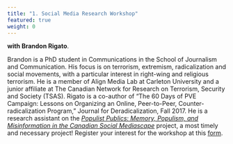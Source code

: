 ```yaml
---
title: "1. Social Media Research Workshop"
featured: true
weight: 0
---
```


**with Brandon Rigato**. 

Brandon is a PhD student in Communications in the School of Journalism and Communication. His focus is on terrorism, extremism, radicalization and social movements, with a particular interest in right-wing and religious terrorism. He is a member of Align Media Lab at Carleton University and a junior affiliate at The Canadian Network for Research on Terrorism, Security and Society (TSAS). Rigato is a co-author of “The 60 Days of PVE Campaign: Lessons on Organizing an Online, Peer-to-Peer, Counter-radicalization Program,” Journal for Deradicalization, Fall 2017. He is a research assistant on the _[Populist Publics: Memory, Populism, and Misinformation in the Canadian Social Mediascape](https://carleton.ca/populistpublics/)_ project, a most timely and necessary project! Register your interest for the workshop at this [form](https://forms.gle/rYh8cHfCG5qxzXN19). 
